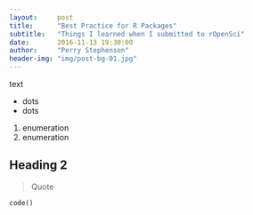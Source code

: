 ```yaml
---
layout:     post
title:      "Best Practice for R Packages"
subtitle:   "Things I learned when I submitted to rOpenSci"
date:       2016-11-13 19:30:00
author:     "Perry Stephenson"
header-img: "img/post-bg-01.jpg"
---
```



text

* dots
* dots

1. enumeration
1. enumeration

## Heading 2

> Quote

```
code()
```


